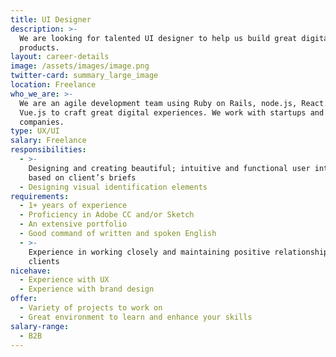 ```yaml
---
title: UI Designer
description: >-
  We are looking for talented UI designer to help us build great digital
  products.
layout: career-details
image: /assets/images/image.png
twitter-card: summary_large_image
location: Freelance
who_we_are: >-
  We are an agile development team using Ruby on Rails, node.js, React.js, and
  Vue.js to craft great digital experiences. We work with startups and grown-up
  companies.
type: UX/UI
salary: Freelance
responsibilities:
  - >-
    Designing and creating beautiful; intuitive and functional user interfaces
    based on client’s briefs
  - Designing visual identification elements
requirements:
  - 1+ years of experience
  - Proficiency in Adobe CC and/or Sketch
  - An extensive portfolio
  - Good command of written and spoken English
  - >-
    Experience in working closely and maintaining positive relationships with
    clients
nicehave:
  - Experience with UX
  - Experience with brand design
offer:
  - Variety of projects to work on
  - Great environment to learn and enhance your skills
salary-range:
  - B2B
---
```


